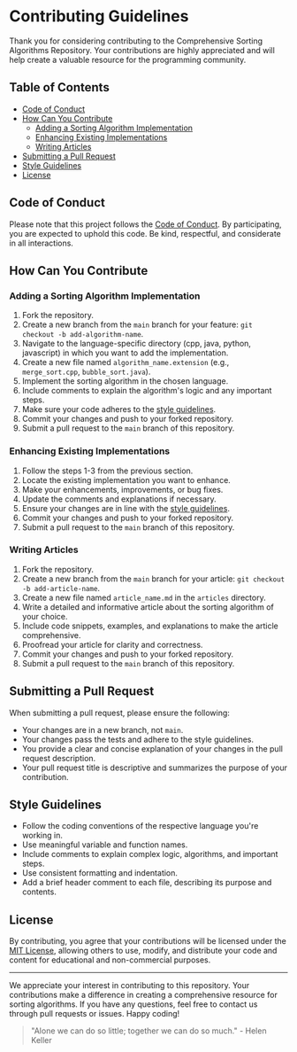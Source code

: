 # Contributing Guidelines

Thank you for considering contributing to the Comprehensive Sorting Algorithms Repository. Your contributions are highly appreciated and will help create a valuable resource for the programming community.

## Table of Contents

- [Code of Conduct](#code-of-conduct)
- [How Can You Contribute](#how-can-you-contribute)
  - [Adding a Sorting Algorithm Implementation](#adding-a-sorting-algorithm-implementation)
  - [Enhancing Existing Implementations](#enhancing-existing-implementations)
  - [Writing Articles](#writing-articles)
- [Submitting a Pull Request](#submitting-a-pull-request)
- [Style Guidelines](#style-guidelines)
- [License](#license)

## Code of Conduct

Please note that this project follows the [Code of Conduct](CODE_OF_CONDUCT.md). By participating, you are expected to uphold this code. Be kind, respectful, and considerate in all interactions.

## How Can You Contribute

### Adding a Sorting Algorithm Implementation

1. Fork the repository.
2. Create a new branch from the `main` branch for your feature: `git checkout -b add-algorithm-name`.
3. Navigate to the language-specific directory (cpp, java, python, javascript) in which you want to add the implementation.
4. Create a new file named `algorithm_name.extension` (e.g., `merge_sort.cpp`, `bubble_sort.java`).
5. Implement the sorting algorithm in the chosen language.
6. Include comments to explain the algorithm's logic and any important steps.
7. Make sure your code adheres to the [style guidelines](#style-guidelines).
8. Commit your changes and push to your forked repository.
9. Submit a pull request to the `main` branch of this repository.

### Enhancing Existing Implementations

1. Follow the steps 1-3 from the previous section.
2. Locate the existing implementation you want to enhance.
3. Make your enhancements, improvements, or bug fixes.
4. Update the comments and explanations if necessary.
5. Ensure your changes are in line with the [style guidelines](#style-guidelines).
6. Commit your changes and push to your forked repository.
7. Submit a pull request to the `main` branch of this repository.

### Writing Articles

1. Fork the repository.
2. Create a new branch from the `main` branch for your article: `git checkout -b add-article-name`.
3. Create a new file named `article_name.md` in the `articles` directory.
4. Write a detailed and informative article about the sorting algorithm of your choice.
5. Include code snippets, examples, and explanations to make the article comprehensive.
6. Proofread your article for clarity and correctness.
7. Commit your changes and push to your forked repository.
8. Submit a pull request to the `main` branch of this repository.

## Submitting a Pull Request

When submitting a pull request, please ensure the following:

- Your changes are in a new branch, not `main`.
- Your changes pass the tests and adhere to the style guidelines.
- You provide a clear and concise explanation of your changes in the pull request description.
- Your pull request title is descriptive and summarizes the purpose of your contribution.

## Style Guidelines

- Follow the coding conventions of the respective language you're working in.
- Use meaningful variable and function names.
- Include comments to explain complex logic, algorithms, and important steps.
- Use consistent formatting and indentation.
- Add a brief header comment to each file, describing its purpose and contents.

## License

By contributing, you agree that your contributions will be licensed under the [MIT License](LICENSE), allowing others to use, modify, and distribute your code and content for educational and non-commercial purposes.

---

We appreciate your interest in contributing to this repository. Your contributions make a difference in creating a comprehensive resource for sorting algorithms. If you have any questions, feel free to contact us through pull requests or issues. Happy coding!

> "Alone we can do so little; together we can do so much." - Helen Keller